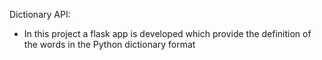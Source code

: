 Dictionary API:
- In this project a flask app is developed which provide the definition of the words in the Python dictionary format

